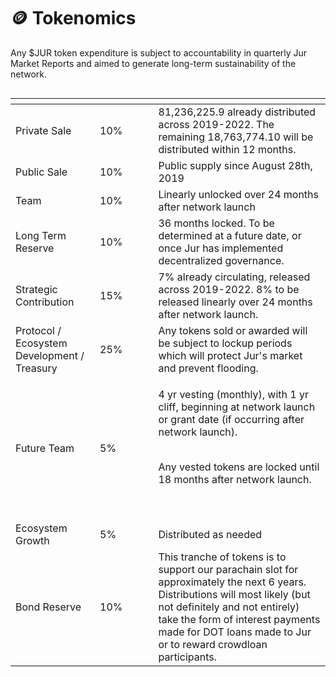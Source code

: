 # 🪙 Tokenomics

Any $JUR token expenditure is subject to accountability in quarterly Jur Market Reports and aimed to generate long-term sustainability of the network.

<figure><img src="https://lh4.googleusercontent.com/4ZcqgooBrJqAbENhlnKMdgADcVNyhJo8sqovMshvDh8aWhMf__BnqvwEoR-rvmqL_022asideca2OjyBXfCkW_PT7RKkK0sdH-adjxONvO299nGl3IiyYvNUusYwwMI4ljZCKg0Rgoa5rKoWKCyaj0U" alt=""><figcaption></figcaption></figure>

<table data-header-hidden><thead><tr><th></th><th width="77.33333333333331"></th><th></th></tr></thead><tbody><tr><td>Private Sale</td><td>10%</td><td>81,236,225.9 already distributed across 2019-2022. The remaining 18,763,774.10 will be distributed within 12 months.</td></tr><tr><td>Public Sale</td><td>10%</td><td>Public supply since August 28th, 2019</td></tr><tr><td>Team</td><td>10%</td><td>Linearly unlocked over 24 months after network launch</td></tr><tr><td>Long Term Reserve</td><td>10%</td><td>36 months locked. To be determined at a future date, or once Jur has implemented decentralized governance.</td></tr><tr><td>Strategic Contribution</td><td>15%</td><td>7% already circulating, released across 2019-2022. 8% to be released linearly over 24 months after network launch.</td></tr><tr><td>Protocol / Ecosystem Development / Treasury</td><td>25%</td><td>Any tokens sold or awarded will be subject to lockup periods which will protect Jur's market and prevent flooding.</td></tr><tr><td>Future Team</td><td>5%</td><td><p>4 yr vesting (monthly), with 1 yr cliff, beginning at network launch or grant date (if occurring after network launch).<br><br></p><p>Any vested tokens are locked until 18 months after network launch.</p><p><br></p></td></tr><tr><td>Ecosystem Growth</td><td>5%</td><td>Distributed as needed</td></tr><tr><td>Bond Reserve</td><td>10%</td><td>This tranche of tokens is to support our parachain slot for approximately the next 6 years. Distributions will most likely (but not definitely and not entirely) take the form of interest payments made for DOT loans made to Jur or to reward crowdloan participants.</td></tr></tbody></table>

